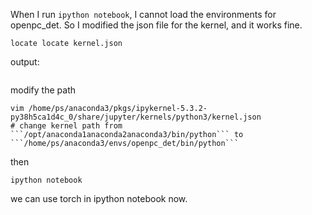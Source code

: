 When I run ```ipython notebook```, I cannot load the environments for openpc_det. 
So I modified the json file for the kernel, and it works fine. 
```
locate locate kernel.json

```
output: 
```

```
modify the path 
```
vim /home/ps/anaconda3/pkgs/ipykernel-5.3.2-py38h5ca1d4c_0/share/jupyter/kernels/python3/kernel.json
# change kernel path from ```/opt/anaconda1anaconda2anaconda3/bin/python``` to ```/home/ps/anaconda3/envs/openpc_det/bin/python```
```

then 
```
ipython notebook 
```
we can use torch in ipython notebook now. 

